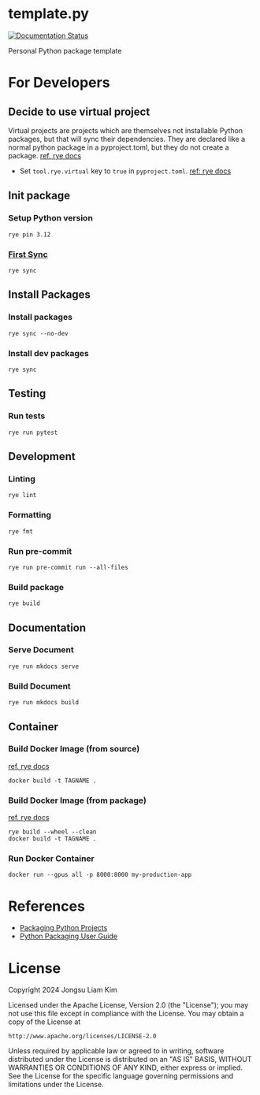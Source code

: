 # template.py

[![Documentation Status](https://readthedocs.org/projects/templatepy/badge/?version=latest)](https://templatepy.readthedocs.io/en/latest/?badge=latest)

Personal Python package template

# For Developers

## Decide to use virtual project
Virtual projects are projects which are themselves not installable Python packages, but that will sync their dependencies. They are declared like a normal python package in a pyproject.toml, but they do not create a package. [ref. rye docs](https://rye.astral.sh/guide/virtual/)

* Set `tool.rye.virtual` key to `true` in `pyproject.toml`. [ref: rye docs](https://rye.astral.sh/guide/pyproject/#toolryevirtual)


## Init package
### Setup Python version
```
rye pin 3.12
```

### [First Sync](https://rye.astral.sh/guide/basics/#first-sync)
```
rye sync
```

## Install Packages
### Install packages
```
rye sync --no-dev
```

### Install dev packages
```
rye sync
```

## Testing
### Run tests
```
rye run pytest
```

## Development
### Linting
```
rye lint
```

### Formatting
```
rye fmt
```

### Run pre-commit
```
rye run pre-commit run --all-files
```

### Build package
```
rye build
```

## Documentation

### Serve Document
```
rye run mkdocs serve
```

### Build Document
```
rye run mkdocs build
```

## Container
### Build Docker Image (from source)

[ref. rye docs](https://rye.astral.sh/guide/docker/#container-from-source)

```
docker build -t TAGNAME .
```

### Build Docker Image (from package)

[ref. rye docs](https://rye.astral.sh/guide/docker/#container-from-a-python-package)

```
rye build --wheel --clean
docker build -t TAGNAME .
```

### Run Docker Container
```
docker run --gpus all -p 8000:8000 my-production-app
```

# References
* [Packaging Python Projects](https://packaging.python.org/tutorials/packaging-projects/)
* [Python Packaging User Guide](https://packaging.python.org/)


# License

Copyright 2024 Jongsu Liam Kim

Licensed under the Apache License, Version 2.0 (the "License");
you may not use this file except in compliance with the License.
You may obtain a copy of the License at

    http://www.apache.org/licenses/LICENSE-2.0

Unless required by applicable law or agreed to in writing, software
distributed under the License is distributed on an "AS IS" BASIS,
WITHOUT WARRANTIES OR CONDITIONS OF ANY KIND, either express or implied.
See the License for the specific language governing permissions and
limitations under the License.
